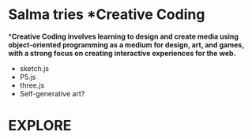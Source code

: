 # Salma tries *Creative Coding

***Creative Coding involves learning to design and create media using object-oriented programming as a medium for design, art, and games, with a strong focus on creating interactive experiences for the web.**
- sketch.js
- P5.js
- three.js
- Self-generative art?
 # EXPLORE
